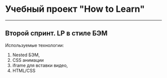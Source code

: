 # Учебный проект "How to Learn"
------
## Второй спринт. LP в стиле БЭМ

Используемые технологии:
1. Nested БЭМ,
2. CSS анимации
3. iframe для вставки видео,
4. HTML/CSS




